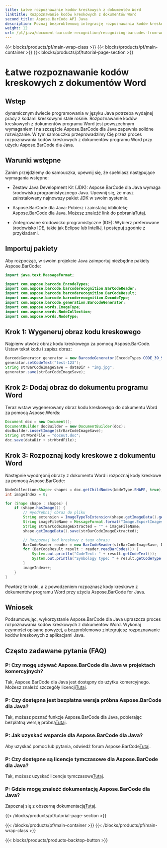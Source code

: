 ```yaml
---
title: Łatwe rozpoznawanie kodów kreskowych z dokumentów Word
linktitle: Rozpoznawanie kodów kreskowych z dokumentów Word
second_title: Aspose.BarCode API Java
description: Poznaj bezproblemową integrację rozpoznawania kodów kreskowych z aplikacjami Java za pomocą Aspose.BarCode. Skorzystaj z tego samouczka, aby rozpoznać kody kreskowe z dokumentów programu Word.
weight: 12
url: /pl/java/document-barcode-recognition/recognizing-barcodes-from-word/
---
```


{{< blocks/products/pf/main-wrap-class >}}
{{< blocks/products/pf/main-container >}}
{{< blocks/products/pf/tutorial-page-section >}}

# Łatwe rozpoznawanie kodów kreskowych z dokumentów Word


## Wstęp

dynamicznym świecie programowania w języku Java potrzeba wydajnej pracy z kodami kreskowymi stale rośnie. Rozpoznawanie kodów kreskowych z dokumentów programu Word jest powszechnym wymaganiem i na szczęście Aspose.BarCode dla Java zapewnia solidne rozwiązanie. W tym samouczku przeprowadzimy Cię przez proces rozpoznawania kodów kreskowych z dokumentów programu Word przy użyciu Aspose.BarCode dla Java.

## Warunki wstępne

Zanim przejdziemy do samouczka, upewnij się, że spełniasz następujące wymagania wstępne:

- Zestaw Java Development Kit (JDK): Aspose.BarCode dla Java wymaga środowiska programistycznego Java. Upewnij się, że masz zainstalowany najnowszy pakiet JDK w swoim systemie.

-  Aspose.BarCode dla Java: Pobierz i zainstaluj bibliotekę Aspose.BarCode dla Java. Możesz znaleźć link do pobrania[Tutaj](https://releases.aspose.com/barcode/java/).

- Zintegrowane środowisko programistyczne (IDE): Wybierz preferowane środowisko IDE, takie jak Eclipse lub IntelliJ, i postępuj zgodnie z przykładami.

## Importuj pakiety

Aby rozpocząć, w swoim projekcie Java zaimportuj niezbędne pakiety Aspose.BarCode:

```java
import java.text.MessageFormat;

import com.aspose.barcode.EncodeTypes;
import com.aspose.barcode.barcoderecognition.BarCodeReader;
import com.aspose.barcode.barcoderecognition.BarCodeResult;
import com.aspose.barcode.barcoderecognition.DecodeType;
import com.aspose.barcode.generation.BarcodeGenerator;
import com.aspose.words.ImageType;
import com.aspose.words.NodeCollection;
import com.aspose.words.NodeType;
```

## Krok 1: Wygeneruj obraz kodu kreskowego

Najpierw utwórz obraz kodu kreskowego za pomocą Aspose.BarCode. Ustaw tekst kodu i zapisz obraz:

```java
BarcodeGenerator generator = new BarcodeGenerator(EncodeTypes.CODE_39_STANDARD);
generator.setCodeText("test-123");
String strBarCodeImageSave = dataDir + "img.jpg";
generator.save(strBarCodeImageSave);
```

## Krok 2: Dodaj obraz do dokumentu programu Word

Teraz wstaw wygenerowany obraz kodu kreskowego do dokumentu Word za pomocą Aspose.Words:

```java
Document doc = new Document();
DocumentBuilder docBuilder = new DocumentBuilder(doc);
docBuilder.insertImage(strBarCodeImageSave);
String strWordFile = "docout.doc";
doc.save(dataDir + strWordFile);
```

## Krok 3: Rozpoznaj kody kreskowe z dokumentu Word

Następnie wyodrębnij obrazy z dokumentu Word i rozpoznaj kody kreskowe za pomocą Aspose.BarCode:

```java
NodeCollection<Shape> shapes = doc.getChildNodes(NodeType.SHAPE, true);
int imageIndex = 0;

for (Shape shape : shapes) {
    if (shape.hasImage()) {
        // Wyodrębnij obraz do pliku
        String extension = ImageTypeToExtension(shape.getImageData().getImageType());
        String imageFileName = MessageFormat.format("Image.ExportImages.{0} Out.{1}", imageIndex, extension);
        String strBarCodeImageExtracted = "" + imageFileName;
        shape.getImageData().save(strBarCodeImageExtracted);

        // Rozpoznaj kod kreskowy z tego obrazu
        BarCodeReader reader = new BarCodeReader(strBarCodeImageSave, DecodeType.CODE_39_STANDARD);
        for (BarCodeResult result : reader.readBarCodes()) {
            System.out.println("CodeText: " + result.getCodeText());
            System.out.println("Symbology type: " + result.getCodeType());
        }
        imageIndex++;
    }
}
```

Powtórz te kroki, a z powodzeniem rozpoznasz kody kreskowe z dokumentów programu Word przy użyciu Aspose.BarCode for Java.

## Wniosek

Podsumowując, wykorzystanie Aspose.BarCode dla Java upraszcza proces rozpoznawania kodów kreskowych z dokumentów Word. Wykonaj czynności opisane powyżej, a bezproblemowo zintegrujesz rozpoznawanie kodów kreskowych z aplikacjami Java.

## Często zadawane pytania (FAQ)

### P: Czy mogę używać Aspose.BarCode dla Java w projektach komercyjnych?
 Tak, Aspose.BarCode dla Java jest dostępny do użytku komercyjnego. Możesz znaleźć szczegóły licencji[Tutaj](https://purchase.aspose.com/buy).

### P: Czy dostępna jest bezpłatna wersja próbna Aspose.BarCode dla Java?
 Tak, możesz poznać funkcje Aspose.BarCode dla Java, pobierając bezpłatną wersję próbną[Tutaj](https://releases.aspose.com/).

### P: Jak uzyskać wsparcie dla Aspose.BarCode dla Java?
Aby uzyskać pomoc lub pytania, odwiedź forum Aspose.BarCode[Tutaj](https://forum.aspose.com/c/barcode/13).

### P: Czy dostępne są licencje tymczasowe dla Aspose.BarCode dla Java?
 Tak, możesz uzyskać licencje tymczasowe[Tutaj](https://purchase.aspose.com/temporary-license/).

### P: Gdzie mogę znaleźć dokumentację Aspose.BarCode dla Java?
 Zapoznaj się z obszerną dokumentacją[Tutaj](https://reference.aspose.com/barcode/java/).

{{< /blocks/products/pf/tutorial-page-section >}}

{{< /blocks/products/pf/main-container >}}
{{< /blocks/products/pf/main-wrap-class >}}

{{< blocks/products/products-backtop-button >}}
